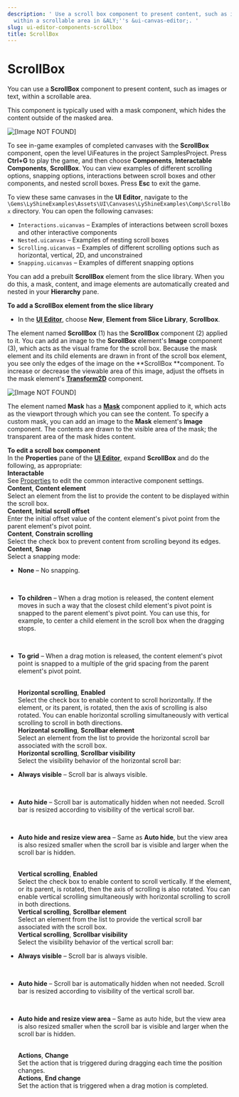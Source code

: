 ```yaml
---
description: ' Use a scroll box component to present content, such as images or text,
  within a scrollable area in &ALY;''s &ui-canvas-editor;. '
slug: ui-editor-components-scrollbox
title: ScrollBox
---
```

# ScrollBox<a name="ui-editor-components-scrollbox"></a>

You can use a **ScrollBox** component to present content, such as images or text, within a scrollable area\.

This component is typically used with a mask component, which hides the content outside of the masked area\. 

![\[Image NOT FOUND\]](/images/userguide/game_ui_editor/ui-editor-components-scrollbox.gif)

To see in\-game examples of completed canvases with the **ScrollBox** component, open the level UiFeatures in the project SamplesProject\. Press **Ctrl\+G** to play the game, and then choose **Components**, **Interactable Components**, **ScrollBox**\. You can view examples of different scrolling options, snapping options, interactions between scroll boxes and other components, and nested scroll boxes\. Press **Esc** to exit the game\.

To view these same canvases in the **UI Editor**, navigate to the `\Gems\LyShineExamples\Assets\UI\Canvases\LyShineExamples\Comp\ScrollBox` directory\. You can open the following canvases:
+ `Interactions.uicanvas` – Examples of interactions between scroll boxes and other interactive components
+ `Nested.uicanvas` – Examples of nesting scroll boxes
+ `Scrolling.uicanvas` – Examples of different scrolling options such as horizontal, vertical, 2D, and unconstrained
+ `Snapping.uicanvas` – Examples of different snapping options

You can add a prebuilt **ScrollBox** element from the slice library\. When you do this, a mask, content, and image elements are automatically created and nested in your **Hierarchy** pane\.

**To add a ScrollBox element from the slice library**
+ In the [**UI Editor**](/docs/userguide/ui/editor/using.md), choose **New**, **Element from Slice Library**, **Scrollbox**\.

The element named **ScrollBox** \(1\) has the **ScrollBox** component \(2\) applied to it\. You can add an image to the **ScrollBox** element's **Image** component \(3\), which acts as the visual frame for the scroll box\. Because the mask element and its child elements are drawn in front of the scroll box element, you see only the edges of the image on the **ScrollBox **component\. To increase or decrease the viewable area of this image, adjust the offsets in the mask element's [**Transform2D**](/docs/userguide/ui/editor/anchors.md) component\.

![\[Image NOT FOUND\]](/images/userguide/game_ui_editor/ui-editor-components-scrollbox.jpg)

The element named **Mask** has a [**Mask**](/docs/userguide/ui/editor/components-mask.md) component applied to it, which acts as the viewport through which you can see the content\. To specify a custom mask, you can add an image to the **Mask** element's **Image** component\. The contents are drawn to the visible area of the mask; the transparent area of the mask hides content\.

**To edit a scroll box component**  
In the **Properties** pane of the [**UI Editor**](/docs/userguide/ui/editor/using.md), expand **ScrollBox** and do the following, as appropriate:    
**Interactable**  
See [Properties](/docs/userguide/ui/editor/components-interactive-properties.md) to edit the common interactive component settings\.  
**Content**, **Content element**  
Select an element from the list to provide the content to be displayed within the scroll box\.  
**Content**, **Initial scroll offset**  
Enter the initial offset value of the content element's pivot point from the parent element's pivot point\.  
**Content**, **Constrain scrolling**  
Select the check box to prevent content from scrolling beyond its edges\.  
**Content**, **Snap**  
Select a snapping mode:  
+ **None** – No snapping\.

   
+ **To children** – When a drag motion is released, the content element moves in such a way that the closest child element's pivot point is snapped to the parent element's pivot point\. You can use this, for example, to center a child element in the scroll box when the dragging stops\.

   
+ **To grid** – When a drag motion is released, the content element's pivot point is snapped to a multiple of the grid spacing from the parent element's pivot point\.

     
**Horizontal scrolling**, **Enabled**  
Select the check box to enable content to scroll horizontally\. If the element, or its parent, is rotated, then the axis of scrolling is also rotated\. You can enable horizontal scrolling simultaneously with vertical scrolling to scroll in both directions\.  
**Horizontal scrolling**, **Scrollbar element**  
Select an element from the list to provide the horizontal scroll bar associated with the scroll box\.  
**Horizontal scrolling**, **Scrollbar visibility**  
Select the visibility behavior of the horizontal scroll bar:  
+ **Always visible** – Scroll bar is always visible\.

   
+ **Auto hide** – Scroll bar is automatically hidden when not needed\. Scroll bar is resized according to visibility of the vertical scroll bar\.

   
+ **Auto hide and resize view area** – Same as **Auto hide**, but the view area is also resized smaller when the scroll bar is visible and larger when the scroll bar is hidden\.

     
**Vertical scrolling**, **Enabled**  
Select the check box to enable content to scroll vertically\. If the element, or its parent, is rotated, then the axis of scrolling is also rotated\. You can enable vertical scrolling simultaneously with horizontal scrolling to scroll in both directions\.  
**Vertical scrolling**, **Scrollbar element**  
Select an element from the list to provide the vertical scroll bar associated with the scroll box\.  
**Vertical scrolling**, **Scrollbar visibility**  
Select the visibility behavior of the vertical scroll bar:  
+ **Always visible** – Scroll bar is always visible\.

   
+ **Auto hide** – Scroll bar is automatically hidden when not needed\. Scroll bar is resized according to visibility of the vertical scroll bar\.

   
+ **Auto hide and resize view area** – Same as auto hide, but the view area is also resized smaller when the scroll bar is visible and larger when the scroll bar is hidden\.

     
**Actions**, **Change**  
Set the action that is triggered during dragging each time the position changes\.  
**Actions**, **End change**  
Set the action that is triggered when a drag motion is completed\. 